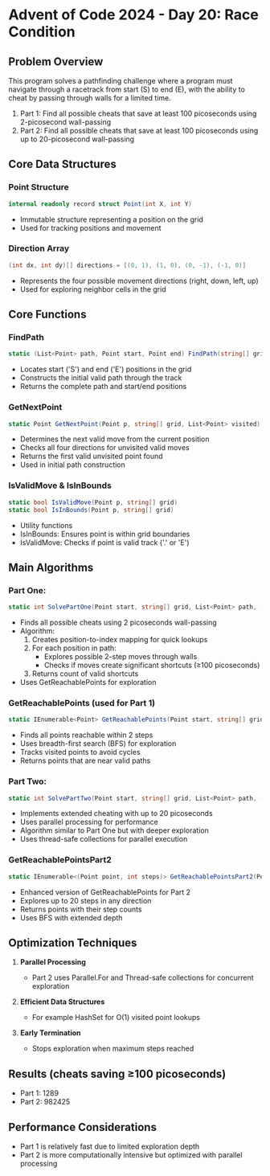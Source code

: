 # Advent of Code 2024 - Day 20: Race Condition

## Problem Overview
This program solves a pathfinding challenge where a program must navigate through a racetrack from start (S) to end (E), with the ability to cheat by passing through walls for a limited time.

1. Part 1: Find all possible cheats that save at least 100 picoseconds using 2-picosecond wall-passing
2. Part 2: Find all possible cheats that save at least 100 picoseconds using up to 20-picosecond wall-passing

## Core Data Structures

### Point Structure
```csharp
internal readonly record struct Point(int X, int Y)
```
- Immutable structure representing a position on the grid
- Used for tracking positions and movement

### Direction Array
```csharp
(int dx, int dy)[] directions = [(0, 1), (1, 0), (0, -1), (-1, 0)]
```
- Represents the four possible movement directions (right, down, left, up)
- Used for exploring neighbor cells in the grid

## Core Functions

### FindPath
```csharp
static (List<Point> path, Point start, Point end) FindPath(string[] grid)
```
- Locates start ('S') and end ('E') positions in the grid
- Constructs the initial valid path through the track
- Returns the complete path and start/end positions

### GetNextPoint
```csharp
static Point GetNextPoint(Point p, string[] grid, List<Point> visited)
```
- Determines the next valid move from the current position
- Checks all four directions for unvisited valid moves
- Returns the first valid unvisited point found
- Used in initial path construction

### IsValidMove & IsInBounds
```csharp
static bool IsValidMove(Point p, string[] grid)
static bool IsInBounds(Point p, string[] grid)
```
- Utility functions
- IsInBounds: Ensures point is within grid boundaries
- IsValidMove: Checks if point is valid track ('.' or 'E')

## Main Algorithms

### Part One:
```csharp
static int SolvePartOne(Point start, string[] grid, List<Point> path, (int dx, int dy)[] dirs)
```
- Finds all possible cheats using 2 picoseconds wall-passing
- Algorithm:
    1. Creates position-to-index mapping for quick lookups
    2. For each position in path:
        - Explores possible 2-step moves through walls
        - Checks if moves create significant shortcuts (≥100 picoseconds)
    3. Returns count of valid shortcuts
- Uses GetReachablePoints for exploration

### GetReachablePoints (used for Part 1)
```csharp
static IEnumerable<Point> GetReachablePoints(Point start, string[] grid, (int dx, int dy)[] dirs)
```
- Finds all points reachable within 2 steps
- Uses breadth-first search (BFS) for exploration
- Tracks visited points to avoid cycles
- Returns points that are near valid paths

### Part Two:
```csharp
static int SolvePartTwo(Point start, string[] grid, List<Point> path, (int dx, int dy)[] dirs)
```
- Implements extended cheating with up to 20 picoseconds
- Uses parallel processing for performance
- Algorithm similar to Part One but with deeper exploration
- Uses thread-safe collections for parallel execution

### GetReachablePointsPart2
```csharp
static IEnumerable<(Point point, int steps)> GetReachablePointsPart2(Point start, string[] grid, (int dx, int dy)[] dirs)
```
- Enhanced version of GetReachablePoints for Part 2
- Explores up to 20 steps in any direction
- Returns points with their step counts
- Uses BFS with extended depth

## Optimization Techniques

1. **Parallel Processing**
    - Part 2 uses Parallel.For and Thread-safe collections for concurrent exploration

2. **Efficient Data Structures**
    - For example HashSet for O(1) visited point lookups

3. **Early Termination**
    - Stops exploration when maximum steps reached

## Results (cheats saving ≥100 picoseconds)
- Part 1: 1289 
- Part 2: 982425

## Performance Considerations
- Part 1 is relatively fast due to limited exploration depth
- Part 2 is more computationally intensive but optimized with parallel processing

